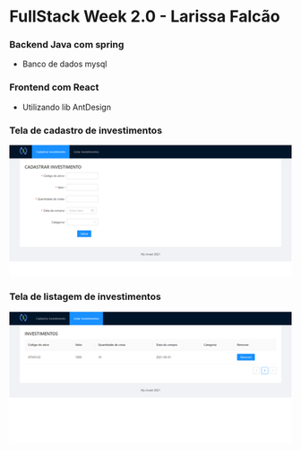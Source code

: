 # FullStack Week 2.0 - Larissa Falcão

### Backend Java com spring
- Banco de dados mysql

### Frontend com React
- Utilizando lib AntDesign

### Tela de cadastro de investimentos

![TelaDeCadastro](https://github.com/alexandersantosdev/FullStachWeek2.0/blob/main/CadastrarInvestimento.PNG)

### Tela de listagem de investimentos

![TelaDeListagemInvestimentos](https://github.com/alexandersantosdev/FullStachWeek2.0/blob/main/ListarInvestimentos.PNG)
